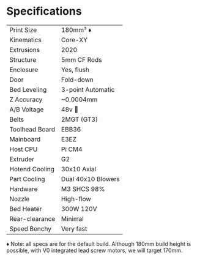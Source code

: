 # Specifications

|  |  |
| ---------------- | ---------------------------------- |
| Print Size       | 180mm³ ♦️|
| Kinematics       | Core-XY |
| Extrusions       | 2020 |
| Structure        | 5mm CF Rods |
| Enclosure        | Yes, flush |
| Door             | Fold-down |
| Bed Leveling     | 3-point Automatic |
| Z Accuracy       | ~0.0004mm |
| A/B Voltage      | 48v 🔰 |
| Belts            | 2MGT (GT3) |
| Toolhead Board   | EBB36 |
| Mainboard        | E3EZ |
| Host CPU         | Pi CM4 |
| Extruder         | G2 |
| Hotend Cooling   | 30x10 Axial |
| Part Cooling     | Dual 40x10 Blowers |
| Hardware         | M3 SHCS 98% |
| Nozzle           | High-flow |
| Bed Heater       | 300W 120V |
| Rear-clearance   | Minimal   |
| Speed Benchy     | Very fast |

♦️ Note: all specs are for the default build. Although 180mm build height is possible, with V0 integrated lead screw motors, we will target 170mm.